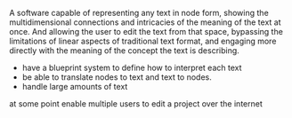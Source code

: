 A software capable of representing any text in node form, showing the multidimensional connections and intricacies of the meaning of the text at once. And allowing the user to edit the text from that space, bypassing the limitations of linear aspects of traditional text format, and engaging more directly with the meaning of the concept the text is describing.
- have a blueprint system to define how to interpret each text
- be able to translate nodes to text and text to nodes.
- handle large amounts of text

at some point enable multiple users to edit a project over the internet
